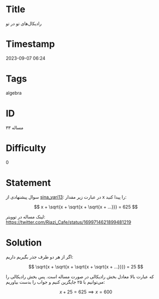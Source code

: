 # Title
رادیکال‌های تو در تو
# Timestamp
2023-09-07 06:24
# Tags
algebra
# ID
مساله ۳۳
# Difficulty
0
# Statement
سوال پیشنهادی از [sina_yari13](https://twitter.com/sina_yari13): در عبارت زیر مقدار x را پیدا کنید:

$$
x + \sqrt{x + \sqrt{x + \sqrt{x + ...}}} = 625
$$

لینک مساله در توویتر: https://twitter.com/Riazi_Cafe/status/1699714621899481219

# Solution

اگر از هر دو طرف جذر بگیریم داریم:

$$
\sqrt{x + \sqrt{x + \sqrt{x + \sqrt{x + ...}}}} = 25
$$

که عبارت بالا معادل بخش رادیکالی در صورت مساله است. پس بخش رادیکالی را می‌توانیم با ۲۵ جایگزین کنیم و جواب را بدست بیاوریم:

$$
x + 25 = 625 \implies x = 600
$$
